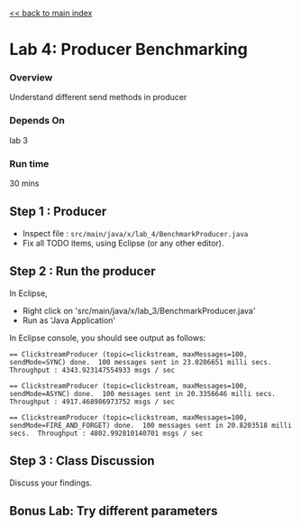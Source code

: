 <link rel='stylesheet' href='../assets/css/main.css'/>

[<< back to main index](../README.md) 

Lab 4: Producer Benchmarking
===========================

### Overview
Understand different send methods in producer

### Depends On 
lab 3

### Run time
30 mins


## Step 1 : Producer
* Inspect file : `src/main/java/x/lab_4/BenchmarkProducer.java`  
* Fix all TODO items, using Eclipse (or any other editor).



## Step 2 : Run the producer
In Eclipse, 
* Right click on 'src/main/java/x/lab_3/BenchmarkProducer.java'
* Run as 'Java Application'

In Eclipse console, you should see output as follows:
```console
== ClickstreamProducer (topic=clickstream, maxMessages=100, sendMode=SYNC) done.  100 messages sent in 23.0206651 milli secs.  Throughput : 4343.923147554933 msgs / sec

== ClickstreamProducer (topic=clickstream, maxMessages=100, sendMode=ASYNC) done.  100 messages sent in 20.3356646 milli secs.  Throughput : 4917.468986973752 msgs / sec

== ClickstreamProducer (topic=clickstream, maxMessages=100, sendMode=FIRE_AND_FORGET) done.  100 messages sent in 20.8203518 milli secs.  Throughput : 4802.992810140701 msgs / sec

```


## Step 3 : Class Discussion
Discuss your findings.

## Bonus Lab: Try different parameters